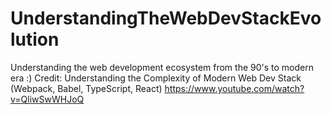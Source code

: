 # UnderstandingTheWebDevStackEvolution
Understanding the web development ecosystem from the 90's to modern era :) Credit:  Understanding the Complexity of Modern Web Dev Stack (Webpack, Babel, TypeScript, React) https://www.youtube.com/watch?v=QliwSwWHJoQ
